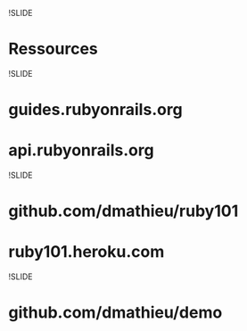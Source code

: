 !SLIDE

# Ressources

!SLIDE

# guides.rubyonrails.org
# api.rubyonrails.org

!SLIDE

# github.com/dmathieu/ruby101
# ruby101.heroku.com

!SLIDE

# github.com/dmathieu/demo
